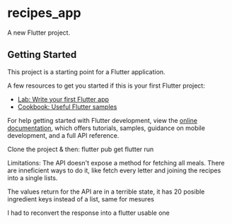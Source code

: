 # recipes_app

A new Flutter project.

## Getting Started

This project is a starting point for a Flutter application.

A few resources to get you started if this is your first Flutter project:

- [Lab: Write your first Flutter app](https://docs.flutter.dev/get-started/codelab)
- [Cookbook: Useful Flutter samples](https://docs.flutter.dev/cookbook)

For help getting started with Flutter development, view the
[online documentation](https://docs.flutter.dev/), which offers tutorials,
samples, guidance on mobile development, and a full API reference.

Clone the project & then:
flutter pub get
flutter run

Limitations:
The API doesn't expose a method for fetching all meals. There are inneficient ways to do it, like fetch every letter and joining the recipes into a single lists.

The values return for the API are in a terrible state, it has 20 posible ingredient keys instead of a list, same for mesures

I had to reconvert the response into a flutter usable one